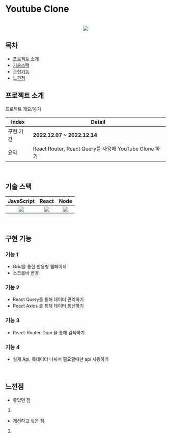 
# Youtube Clone



<p align="center">
  <br>
<img src="https://user-images.githubusercontent.com/101728625/206084906-0b496764-6bf1-4976-a873-a1fd22630277.png"/>
  <br>
</p>


## 목차
- [프로젝트 소개](#프로젝트-소개)
- [기술스택](#기술-스택)
- [구현기능](#구현-기능)
- [느낀점](#느낀점)



## 프로젝트 소개

<p align="justify">
프로젝트 개요/동기
</p>

<p align="center">

| Index | Detail                                                                                                                                                                                           |
|-------|--------------------------------------------------------------------------------------------------------------------------------------------------------------------------------------------------|
| 구현 기간 | **2022.12.07 ~ 2022.12.14**                                                                                                                                                                                                                                                                                                                                           
| 요약 |React Router, React Query를 사용해 YouTube Clone 하기 | 
</p>

<br>

## 기술 스택

| JavaScript |  React   |  Node   |
| :--------: | :------: | :-----: |
|   <img src="https://user-images.githubusercontent.com/101728625/205824814-ff390f33-e823-42f6-850d-eb906733f377.png">   | <img src="https://user-images.githubusercontent.com/101728625/205825066-16686d43-2f6b-4e8c-bd23-60afe900cd87.png"> | <img src="https://user-images.githubusercontent.com/101728625/205825143-b99d9b06-7ad1-4c37-879e-f51e3d5317e4.png"> |

<br>

## 구현 기능


 
  
### 기능 1
- Grid를 통한 반응형 웹페이지
- 스크롤바 변경

### 기능 2
- React Query를 통해 데이터 관리하기
- React Axios 를 통해 데이터 통신하기

### 기능 3
- React-Router-Dom 을 통해  검색하기 

### 기능 4
- 실제 Api, 목데이터 나눠서 필요할때만  api 사용하기   



<br>

## 느낀점

- 좋았던 점
<p align="justify">
  
1. 
</p>



- 개선하고 싶은 점
<p align="justify">
  
1.



</p>
